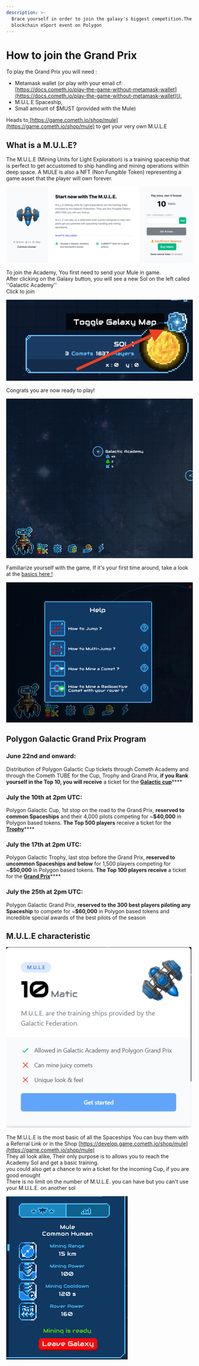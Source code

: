 ```yaml
---
description: >-
  Brace yourself in order to join the galaxy's biggest competition.The 1st
  blockchain eSport event on Polygon
---
```


# How to join the Grand Prix

To play the Grand Prix you will need :  
  
- Metamask wallet \(or play with your email cf: [https://docs.cometh.io/play-the-game-without-metamask-wallet](https://docs.cometh.io/play-the-game-without-metamask-wallet)\),   
- M.U.L.E Spaceship,   
- Small amount of $MUST \(provided with the Mule\)

Heads to[ ](https://game.cometh.io/shop/mule)[https://game.cometh.io/shop/mule](https://game.cometh.io/shop/mule) to get your very own M.U.L.E

## What is a M.U.L.E?

The M.U.L.E \(Mining Units for Light Exploration\) is a training spaceship that is perfect to get accustomed to ship handling and mining operations within deep space. A MULE is also a NFT \(Non Fungible Token\) representing a game asset that the player will own forever.

![](../.gitbook/assets/capture-de-cran-2021-06-22-a-14.35.34.png)

To join the Academy, You first need to send your Mule in game.  
After clicking on the Galaxy button, you will see a new Sol on the left called ''Galactic Academy''  
Click to join

![Click here to open the galaxy](../.gitbook/assets/0_1kvt7hh_rvzmzudf.png)

Congrats you are now ready to play!

![Your M.U.L.E will already be waiting for you on the sol, ready to mine some comets !](../.gitbook/assets/661dd7bc6d9dac530a5fbe6789f86c29%20%281%29.png)

  
Familiarize yourself with the game, If it's your first time around, take a look at the [basics here !](https://docs.cometh.io/game/how-to-play-cometh-1)

![Follow the help provided by our little Robot friend to learn how to play](../.gitbook/assets/325596b3174af25375ee8bc80b216834.png)

## P**olygon** Galactic Grand Prix Program

### **June 22nd and onward:** 

Distribution of Polygon Galactic Cup tickets through Cometh Academy and through the Cometh TUBE for the Cup, Trophy and Grand Prix, **if you Rank yourself in the Top 10, you will receive** a ticket for the [**Galactic cup**](polygon-galactic-grand-prix.md#c8a2)\*\*\*\*

### **July the 10th at 2pm UTC**: 

Polygon Galactic Cup, 1st stop on the road to the Grand Prix, **reserved to common Spaceships** and their 4,000 pilots competing for ~**$40,000** in Polygon based tokens. **The Top 500 players** receive a ticket for the [**Trophy**](polygon-galactic-grand-prix.md#8199)\*\*\*\*

### **July the 17th at 2pm UTC**: 

Polygon Galactic Trophy, last stop before the Grand Prix, **reserved to uncommon Spaceships and below** for 1,500 players competing for ~**$50,000** in Polygon based tokens. **The Top 100 players receive** a ticket for the [**Grand Prix**](polygon-galactic-grand-prix.md#27af)\*\*\*\*

### **July the 25th at 2pm UTC**: 

Polygon Galactic Grand Prix, **reserved to the 300 best players piloting any Spaceship** to compete for ~**$60,000** in Polygon based tokens and incredible special awards of the best pilots of the season

## M.U.L.E characteristic

![The M.U.L.E ](../.gitbook/assets/7c6c44f233d259c52f5c15b315b8f1f7.png)

The M.U.L.E is the most basic of all the Spaceships You can buy them with a Referral Link or in the Shop [https://develop.game.cometh.io/shop/mule](https://game.cometh.io/shop/mule)  
They all look alike, Their only purpose is to allows you to reach the Academy Sol and get a basic training.  
you could also get a chance to win a ticket for the incoming Cup, if you are good enought  
There is no limit on the number of M.U.L.E. you can have but you can't use your M.U.L.E. on another sol

![](../.gitbook/assets/1abd06209a2881b7e2304da86df30b4a.png)







